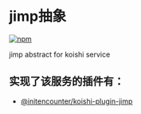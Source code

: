 # jimp抽象

[![npm](https://img.shields.io/npm/v/@initencounter/jimp?style=flat-square)](https://www.npmjs.com/package/@initencounter/jimp)

jimp abstract for koishi service

## 实现了该服务的插件有：
 - [@initencounter/koishi-plugin-jimp](https://www.npmjs.com/package/@initencounter/koishi-plugin-jimp)